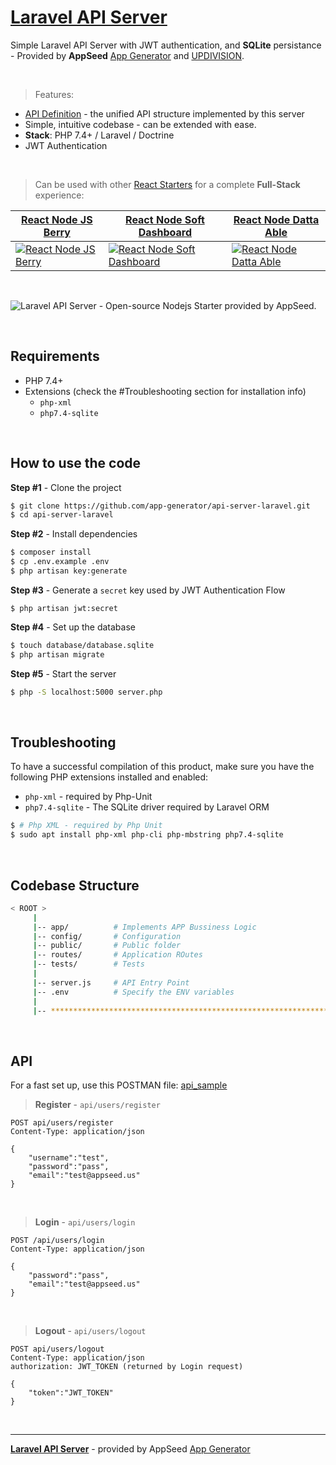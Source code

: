 
# [Laravel API Server](https://appseed.us/boilerplate-code/laravel-boilerplate)

Simple Laravel API Server with JWT authentication, and **SQLite** persistance - Provided by **AppSeed** [App Generator](https://appseed.us) and [UPDIVISION](https://updivision.com/?ref=appseed).


<br />

> Features:

- [API Definition](https://docs.appseed.us/boilerplate-code/api-unified-definition) - the unified API structure implemented by this server
- Simple, intuitive codebase - can be extended with ease.  
- **Stack**: PHP 7.4+ / Laravel / Doctrine
- JWT Authentication 

<br />

> Can be used with other [React Starters](https://appseed.us/apps/react) for a complete **Full-Stack** experience:

| [React Node JS Berry](https://appseed.us/product/react-node-js-berry-dashboard) | [React Node Soft Dashboard](https://appseed.us/product/node-js-react-soft-dashboard) | [React Node Datta Able](https://github.com/app-generator/react-datta-able) |
| --- | --- | --- |
| [![React Node JS Berry](https://user-images.githubusercontent.com/51070104/124934742-aa392300-e00d-11eb-83bf-28d8b8704ec8.png)](https://appseed.us/product/react-node-js-berry-dashboard) | [![React Node Soft Dashboard](https://user-images.githubusercontent.com/51070104/137918158-54b20cce-1ac8-4279-ab89-aac0353ff7d3.png)](https://appseed.us/product/node-js-react-soft-dashboard) | [![React Node Datta Able](https://user-images.githubusercontent.com/51070104/125737710-834a9e6f-c39b-4f3b-a42a-9583ce2ce1da.png)](https://github.com/app-generator/react-datta-able)

<br />

![Laravel API Server - Open-source Nodejs Starter provided by AppSeed.](https://user-images.githubusercontent.com/51070104/141784950-b63f71bb-192e-4851-af6b-1b7a99226c9f.jpg)

<br />

## Requirements

- PHP 7.4+
- Extensions (check the #Troubleshooting section for installation info)
  - `php-xml`
  - `php7.4-sqlite`
  
<br />

## How to use the code

**Step #1** - Clone the project

```bash
$ git clone https://github.com/app-generator/api-server-laravel.git
$ cd api-server-laravel
```

**Step #2** - Install dependencies

```bash
$ composer install
$ cp .env.example .env 
$ php artisan key:generate
```

**Step #3** - Generate a `secret` key used by JWT Authentication Flow

```
$ php artisan jwt:secret
```

**Step #4** - Set up the database

```bash
$ touch database/database.sqlite
$ php artisan migrate
```

**Step #5** - Start the server

```bash
$ php -S localhost:5000 server.php
```

<br />

## Troubleshooting

To have a successful compilation of this product, make sure you have the following PHP extensions installed and enabled:

- `php-xml` - required by Php-Unit
- `php7.4-sqlite` - The SQLite driver required by Laravel ORM

```bash
$ # Php XML - required by Php Unit
$ sudo apt install php-xml php-cli php-mbstring php7.4-sqlite
```

<br />

## Codebase Structure

```bash
< ROOT >
     | 
     |-- app/          # Implements APP Bussiness Logic                    
     |-- config/       # Configuration
     |-- public/       # Public folder                         
     |-- routes/       # Application ROutes                        
     |-- tests/        # Tests                              
     | 
     |-- server.js     # API Entry Point
     |-- .env          # Specify the ENV variables
     |                        
     |-- ************************************************************************
```

<br />

## API

For a fast set up, use this POSTMAN file: [api_sample](https://github.com/app-generator/api-server-nodejs-pro/blob/master/media/api.postman_collection.json)

> **Register** - `api/users/register`

```
POST api/users/register
Content-Type: application/json

{
    "username":"test",
    "password":"pass", 
    "email":"test@appseed.us"
}
```

<br />

> **Login** - `api/users/login`

```
POST /api/users/login
Content-Type: application/json

{
    "password":"pass", 
    "email":"test@appseed.us"
}
```

<br />

> **Logout** - `api/users/logout`

```
POST api/users/logout
Content-Type: application/json
authorization: JWT_TOKEN (returned by Login request)

{
    "token":"JWT_TOKEN"
}
```

<br />

---
**[Laravel API Server](https://appseed.us/boilerplate-code/laravel-boilerplate)** - provided by AppSeed [App Generator](https://appseed.us)
